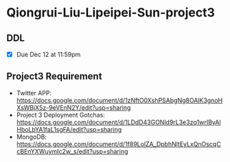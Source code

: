 # Qiongrui-Liu-Lipeipei-Sun-project3

## **DDL**
- [X] Due Dec 12 at 11:59pm 


## **Project3 Requirement**
- Twitter APP: https://docs.google.com/document/d/1zNftO0XshPSAbgNg8OAlK3gnoHXsWBjX5z-9eVEnN2Y/edit?usp=sharing
- Project 3 Deployment Gotchas: https://docs.google.com/document/d/1LDdD43GONld9rL3e3zq1wrIByAlHboLbYA1faL1sgFA/edit?usp=sharing
- MongoDB: https://docs.google.com/document/d/1f89LolZA_DpbhNltEyLxQnOscqCcBEnYXWuymIc2w_s/edit?usp=sharing


